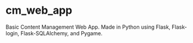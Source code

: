 # cm_web_app
Basic Content Management Web App.  Made in Python using Flask, Flask-login, Flask-SQLAlchemy, and Pygame.
